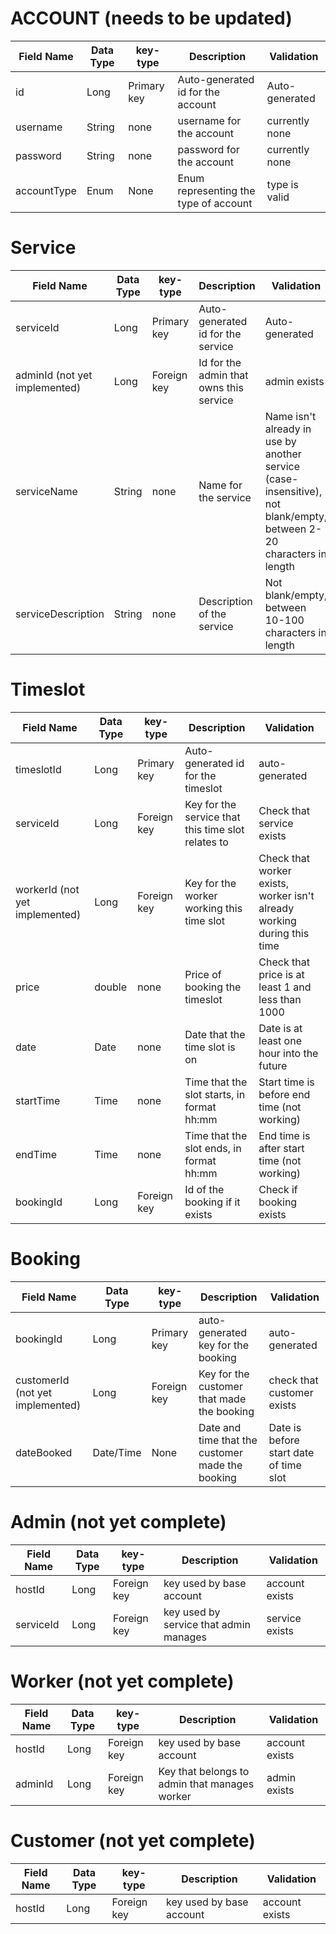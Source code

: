 

# ACCOUNT (needs to be updated)
Field Name|Data Type|key-type|Description|Validation
---|---|---|---|---
id|Long|Primary key|Auto-generated id for the account|Auto-generated
username|String|none|username for the account|currently none
password|String|none|password for the account|currently none
accountType|Enum|None|Enum representing the type of account|type is valid

# Service
Field Name|Data Type|key-type|Description|Validation
---|---|---|---|---
serviceId|Long|Primary key|Auto-generated id for the service|Auto-generated
adminId (not yet implemented)|Long|Foreign key|Id for the admin that owns this service|admin exists
serviceName|String|none|Name for the service|Name isn't already in use by another service (case-insensitive), not blank/empty, between 2-20 characters in length
serviceDescription|String|none|Description of the service|Not blank/empty, between 10-100 characters in length

# Timeslot 
Field Name|Data Type|key-type|Description|Validation
---|---|---|---|---
timeslotId|Long|Primary key|Auto-generated id for the timeslot|auto-generated
serviceId|Long|Foreign key|Key for the service that this time slot relates to|Check that service exists
workerId (not yet implemented)|Long|Foreign key|Key for the worker working this time slot|Check that worker exists, worker isn't already working during this time
price|double|none|Price of booking the timeslot|Check that price is at least 1 and less than 1000
date|Date|none|Date that the time slot is on|Date is at least one hour into the future
startTime|Time|none|Time that the slot starts, in format hh:mm|Start time is before end time (not working)
endTime|Time|none|Time that the slot ends, in format hh:mm|End time is after start time (not working)
bookingId|Long|Foreign key|Id of the booking if it exists|Check if booking exists

# Booking
Field Name|Data Type|key-type|Description|Validation
---|---|---|---|---
bookingId|Long|Primary key|auto-generated key for the booking|auto-generated
customerId (not yet implemented)|Long|Foreign key|Key for the customer that made the booking|check that customer exists
dateBooked|Date/Time|None|Date and time that the customer made the booking|Date is before start date of time slot

# Admin (not yet complete)
Field Name|Data Type|key-type|Description|Validation
---|---|---|---|---
hostId|Long|Foreign key|key used by base account|account exists
serviceId|Long|Foreign key|key used by service that admin manages|service exists

# Worker (not yet complete)
Field Name|Data Type|key-type|Description|Validation
---|---|---|---|---
hostId|Long|Foreign key|key used by base account|account exists
adminId|Long|Foreign key|Key that belongs to admin that manages worker|admin exists

# Customer (not yet complete)
Field Name|Data Type|key-type|Description|Validation
---|---|---|---|---
hostId|Long|Foreign key|key used by base account|account exists





